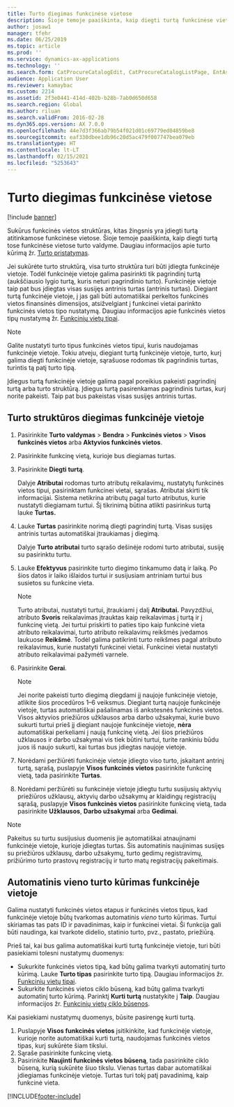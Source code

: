 ```yaml
---
title: Turto diegimas funkcinėse vietose
description: Šioje temoje paaiškinta, kaip diegti turtą funkcinėse vietose turto valdyme.
author: josaw1
manager: tfehr
ms.date: 06/25/2019
ms.topic: article
ms.prod: ''
ms.service: dynamics-ax-applications
ms.technology: ''
ms.search.form: CatProcureCatalogEdit, CatProcureCatalogListPage, EntAssetFunctionalLocationObjectChange, EntAssetFunctionalLocationObjectInstall, EntAssetFunctionalLocationObject
audience: Application User
ms.reviewer: kamaybac
ms.custom: 2214
ms.assetid: 2f3e0441-414d-402b-b28b-7ab0d650d658
ms.search.region: Global
ms.author: riluan
ms.search.validFrom: 2016-02-28
ms.dyn365.ops.version: AX 7.0.0
ms.openlocfilehash: 44e7d3f366ab79b54f021d01c69779ed04859be8
ms.sourcegitcommit: eaf330dbee1db96c20d5ac479f007747bea079eb
ms.translationtype: HT
ms.contentlocale: lt-LT
ms.lasthandoff: 02/15/2021
ms.locfileid: "5253643"
---
```

# <a name="install-assets-on-functional-locations"></a>Turto diegimas funkcinėse vietose

[!include [banner](../../includes/banner.md)]

 

Sukūrus funkcinės vietos struktūras, kitas žingsnis yra įdiegti turtą atitinkamose funkcinėse vietose. Šioje temoje paaiškinta, kaip diegti turtą tose funkcinėse vietose turto valdyme. Daugiau informacijos apie turto kūrimą žr. [Turto pristatymas](../objects/introduction-to-objects.md).

Jei sukūrėte turto struktūrą, visa turto struktūra turi būti įdiegta funkcinėje vietoje. Todėl funkcinėje vietoje galima pasirinkti tik pagrindinį turtą (aukščiausio lygio turtą, kuris neturi pagrindinio turto). Funkcinėje vietoje taip pat bus įdiegtas visas susijęs antrinis turtas (antrinis turtas). Diegiant turtą funkcinėje vietoje, į jas gali būti automatiškai perkeltos funkcinės vietos finansinės dimensijos, atsižvelgiant į funkcinei vietai parinkto funkcinės vietos tipo nustatymą. Daugiau informacijos apie funkcinės vietos tipų nustatymą žr. [Funkcinių vietų tipai](../setup-for-functional-locations/functional-location-types.md).

> [!NOTE]
> Galite nustatyti turto tipus funkcinės vietos tipui, kuris naudojamas funkcinėje vietoje. Tokiu atveju, diegiant turtą funkcinėje vietoje, turto, kurį galima diegti funkcinėje vietoje, sąrašuose rodomas tik pagrindinis turtas, turintis tą patį turto tipą.

Įdiegus turtą funkcinėje vietoje galima pagal poreikius pakeisti pagrindinį turtą arba turto struktūrą. Įdiegus turtą pasirenkamas pagrindinis turtas, kurį norite pakeisti. Taip pat bus pakeistas visas susijęs antrinis turtas. 


## <a name="install-an-asset-structure-on-a-functional-location"></a>Turto struktūros diegimas funkcinėje vietoje

1. Pasirinkite **Turto valdymas** \> **Bendra** \> **Funkcinės vietos** \> **Visos funkcinės vietos** arba **Aktyvios funkcinės vietos**.
2. Pasirinkite funkcinę vietą, kurioje bus diegiamas turtas.
3. Pasirinkite **Diegti turtą**.

    Dalyje **Atributai** rodomas turto atributų reikalavimų, nustatytų funkcinės vietos tipui, pasirinktam funkcinei vietai, sąrašas. Atributai skirti tik informacijai. Sistema netikrina atributų pagal turto atributus, kurie nustatyti diegiamam turtui. Šį tikrinimą būtina atlikti pasirinkus turtą lauke **Turtas.**

4. Lauke **Turtas** pasirinkite norimą diegti pagrindinį turtą. Visas susijęs antrinis turtas automatiškai įtraukiamas į diegimą.

    Dalyje **Turto atributai** turto sąrašo dešinėje rodomi turto atributai, susiję su pasirinktu turtu.

5. Lauke **Efektyvus** pasirinkite turto diegimo tinkamumo datą ir laiką. Po šios datos ir laiko išlaidos turtui ir susijusiam antriniam turtui bus susietos su funkcine vieta.

    > [!NOTE]
    > Turto atributai, nustatyti turtui, įtraukiami į dalį **Atributai.** Pavyzdžiui, atributo **Svoris** reikalavimas įtrauktas kaip reikalavimas į turtą ir į funkcinę vietą. Jei turtui priskirti to paties tipo kaip funkcinė vieta atributo reikalavimai, turto atributo reikalavimų reikšmės įvedamos laukuose **Reikšmė**. Todėl galima patikrinti turto reikšmes pagal atributo reikalavimus, kurie nustatyti funkcinei vietai. Funkcinei vietai nustatyti atributo reikalavimai pažymėti varnele.

6. Pasirinkite **Gerai**.

    > [!NOTE]
    > Jei norite pakeisti turto diegimą diegdami jį naujoje funkcinėje vietoje, atlikite šios procedūros 1–6 veiksmus. Diegiant turtą naujoje funkcinėje vietoje, turtas automatiškai pašalinamas iš ankstesnės funkcinės vietos. Visos aktyvios priežiūros užklausos arba darbo užsakymai, kurie buvo sukurti turtui prieš jį diegiant naujoje funkcinėje vietoje, **nėra** automatiškai perkeliami į naują funkcinę vietą. Jei šios priežiūros užklausos ir darbo užsakymai vis tiek būtini turtui, turite rankiniu būdu juos iš naujo sukurti, kai turtas bus įdiegtas naujoje vietoje.

7. Norėdami peržiūrėti funkcinėje vietoje įdiegto viso turto, įskaitant antrinį turtą, sąrašą, puslapyje **Visos funkcinės vietos** pasirinkite funkcinę vietą, tada pasirinkite **Turtas**.
8. Norėdami peržiūrėti su funkcinėje vietoje įdiegtu turtu susijusių aktyvių priežiūros užklausų, aktyvių darbo užsakymų ar klaidingų registracijų sąrašą, puslapyje **Visos funkcinės vietos** pasirinkite funkcinę vietą, tada pasirinkite **Užklausos**, **Darbo užsakymai** arba **Gedimai**.

> [!NOTE]
> Pakeitus su turtu susijusius duomenis jie automatiškai atnaujinami funkcinėje vietoje, kurioje įdiegtas turtas. Šis automatinis naujinimas susijęs su priežiūros užklausų, darbo užsakymų, turto gedimų registravimų, prižiūrimo turto prastovų registracijų ir turto matų registracijų pakeitimais.

## <a name="automatically-create-one-asset-on-a-functional-location"></a>Automatinis vieno turto kūrimas funkcinėje vietoje

Galima nustatyti funkcinės vietos etapus ir funkcinės vietos tipus, kad funkcinėje vietoje būtų tvarkomas automatinis *vieno* turto kūrimas. Turtui skiriamas tas pats ID ir pavadinimas, kaip ir funkcinei vietai. Ši funkcija gali būti naudinga, kai tvarkote didelio, statinio turto, pvz., pastato, priežiūrą.

Prieš tai, kai bus galima automatiškai kurti turtą funkcinėje vietoje, turi būti pasiekiami tolesni nustatymų duomenys:

- Sukurkite funkcinės vietos tipą, kad būtų galima tvarkyti automatinį turto kūrimą. Lauke **Turto tipas** pasirinkite turto tipą. Daugiau informacijos žr. [Funkcinių vietų tipai](../setup-for-functional-locations/functional-location-types.md).
- Sukurkite funkcinės vietos ciklo būseną, kad būtų galima tvarkyti automatinį turto kūrimą. Parinktį **Kurti turtą** nustatykite į **Taip**. Daugiau informacijos žr. [Funkcinių vietų ciklo būsenos](../setup-for-functional-locations/functional-location-stages.md).

Kai pasiekiami nustatymų duomenys, būsite pasirengę kurti turtą.

1. Puslapyje **Visos funkcinės vietos** įsitikinkite, kad funkcinėje vietoje, kurioje norite automatiškai kurti turtą, naudojamas funkcinės vietos tipas, kurį sukūrėte šiam tikslui.
2. Sąraše pasirinkite funkcinę vietą.
3. Pasirinkite **Naujinti funkcinės vietos būseną**, tada pasirinkite ciklo būseną, kurią sukūrėte šiuo tikslu. Vienas turtas dabar automatiškai įdiegiamas funkcinėje vietoje. Turtas turi tokį patį pavadinimą, kaip funkcinė vieta.


[!INCLUDE[footer-include](../../../includes/footer-banner.md)]